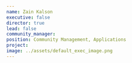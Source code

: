 ```yaml
---
name: Zain Kalson
executive: false
director: true
lead: false
community_manager:   
position: Community Management, Applications
project:  
image: ../assets/default_exec_image.png
---
```

